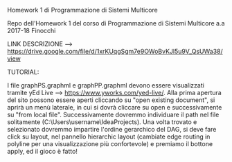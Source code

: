 Homework 1 di Programmazione di Sistemi Multicore

Repo dell'Homework 1 del corso di Programmazione di Sistemi Multicore a.a 2017-18 Finocchi

LINK DESCRIZIONE --> https://drive.google.com/file/d/1xrKUqgSgm7e9OWoBvKJl5u9V_QsUWa38/view

TUTORIAL:

I file graphPS.graphml e graphPP.graphml devono essere visualizzati tramite yEd Live --> https://www.yworks.com/yed-live/.
Alla prima apertura del sito possono essere aperti cliccando su "open existing document", si aprirà un menù laterale,
in cui si dovrà cliccare su open e successivamente su "from local file". Successivamente dovremmo individuare il path nel
file solitamente (C:\Users\username\IdeaProjects). Una volta trovato e selezionato dovremmo impartire l'ordine gerarchico
del DAG, si deve fare click su layout, nel pannello hierarchic layout (cambiate edge routing in polyline per una
visualizzazione più confortevole) e premiamo il bottone apply, ed il gioco è fatto!
